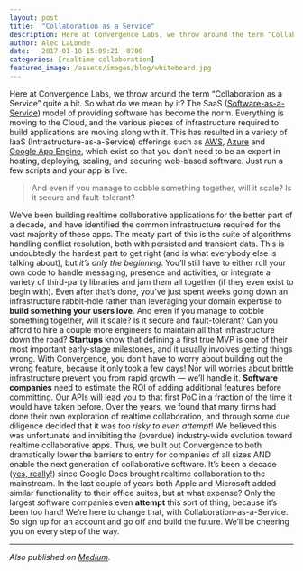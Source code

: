 ```yaml
---
layout: post
title:  "Collaboration as a Service"
description: Here at Convergence Labs, we throw around the term “Collaboration as a Service” quite a bit. So what do we mean by it?
author: Alec LaLonde
date:   2017-01-18 15:09:21 -0700
categories: [realtime collaboration]
featured_image: /assets/images/blog/whiteboard.jpg
---
```


Here at Convergence Labs, we throw around the term “Collaboration as a Service” quite a bit. So what do we mean by it? The SaaS ([Software-as-a-Service](https://en.wikipedia.org/wiki/Software_as_a_service)) model of providing software has become the norm. Everything is moving to the Cloud, and the various pieces of infrastructure required to build applications are moving along with it. This has resulted in a variety of IaaS (Intrastructure-as-a-Service) offerings such as [AWS](https://en.wikipedia.org/wiki/Amazon_Web_Services), [Azure](https://en.wikipedia.org/wiki/Microsoft_Azure) and [Google App Engine](https://en.wikipedia.org/wiki/Google_App_Engine), which exist so that you don’t need to be an expert in hosting, deploying, scaling, and securing web-based software. Just run a few scripts and your app is live.

> And even if you manage to cobble something together, will it scale? Is it secure and fault-tolerant?

We’ve been building realtime collaborative applications for the better part of a decade, and have identified the common infrastructure required for the vast majority of these apps. The meaty part of this is the suite of algorithms handling conflict resolution, both with persisted and transient data. This is undoubtedly the hardest part to get right (and is what everybody else is talking about), but _it’s only the beginning_. You’ll still have to either roll your own code to handle messaging, presence and activities, or integrate a variety of third-party libraries and jam them all together (if they even exist to begin with). Even after that’s done, you’ve just spent weeks going down an infrastructure rabbit-hole rather than leveraging your domain expertise to **build something your users love**. And even if you manage to cobble something together, will it scale? Is it secure and fault-tolerant? Can you afford to hire a couple more engineers to maintain all that infrastructure down the road? **Startups** know that defining a first true MVP is one of their most important early-stage milestones, and it usually involves getting things wrong. With Convergence, you don’t have to worry about building out the wrong feature, because it only took a few days! Nor will worries about brittle infrastructure prevent you from rapid growth — we’ll handle it. **Software companies** need to estimate the ROI of adding additional features before committing. Our APIs will lead you to that first PoC in a fraction of the time it would have taken before. Over the years, we found that many firms had done their own exploration of realtime collaboration, and through some due diligence decided that it was _too risky to even attempt_! We believed this was unfortunate and inhibiting the (overdue) industry-wide evolution toward realtime collaborative apps. Thus, we built out Convergence to both dramatically lower the barriers to entry for companies of all sizes AND enable the next generation of collaborative software. It’s been a decade ([yes, really](https://googleblog.blogspot.no/2006/06/its-nice-to-share.html)!) since Google Docs brought realtime collaboration to the mainstream. In the last couple of years both Apple and Microsoft added similar functionality to their office suites, but at what expense? Only the largest software companies even **attempt** this sort of thing, because it’s been too hard! We’re here to change that, with Collaboration-as-a-Service. So sign up for an account and go off and build the future. We’ll be cheering you on every step of the way.

* * *

_Also published on [Medium](https://medium.com/convergence-labs/collaboration-as-a-service-87b1df95a24)._